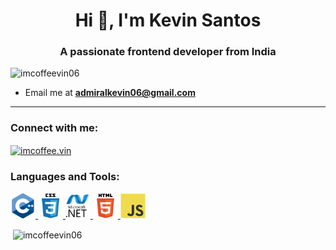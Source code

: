 <h1 align="center">Hi 👋, I'm Kevin Santos</h1>
<h3 align="center">A passionate frontend developer from India</h3>

<p align="left"> <img src="https://komarev.com/ghpvc/?username=imcoffeevin06&label=Profile%20views&color=0e75b6&style=flat" alt="imcoffeevin06" /> </p>

- Email me at **admiralkevin06@gmail.com**
<hr>

<h3 align="left">Connect with me:</h3>
<p align="left">
<a href="https://fb.com/imcoffee.vin" target="blank"><img align="center" src="https://cdn.jsdelivr.net/npm/simple-icons@3.0.1/icons/facebook.svg" alt="imcoffee.vin" height="30" width="40" /></a>
</p>

<h3 align="left">Languages and Tools:</h3>
<p align="left"> <a href="https://www.w3schools.com/cpp/" target="_blank"> <img src="https://raw.githubusercontent.com/devicons/devicon/master/icons/cplusplus/cplusplus-original.svg" alt="cplusplus" width="40" height="40"/> </a> <a href="https://www.w3schools.com/css/" target="_blank"> <img src="https://raw.githubusercontent.com/devicons/devicon/master/icons/css3/css3-original-wordmark.svg" alt="css3" width="40" height="40"/> </a> <a href="https://dotnet.microsoft.com/" target="_blank"> <img src="https://raw.githubusercontent.com/devicons/devicon/master/icons/dot-net/dot-net-original-wordmark.svg" alt="dotnet" width="40" height="40"/> </a> <a href="https://www.w3.org/html/" target="_blank"> <img src="https://raw.githubusercontent.com/devicons/devicon/master/icons/html5/html5-original-wordmark.svg" alt="html5" width="40" height="40"/> </a> <a href="https://developer.mozilla.org/en-US/docs/Web/JavaScript" target="_blank"> <img src="https://raw.githubusercontent.com/devicons/devicon/master/icons/javascript/javascript-original.svg" alt="javascript" width="40" height="40"/> </a> </p>

<p>&nbsp;<img align="center" src="https://github-readme-stats.vercel.app/api?username=imcoffeevin06&show_icons=true&locale=en" alt="imcoffeevin06" /></p>
